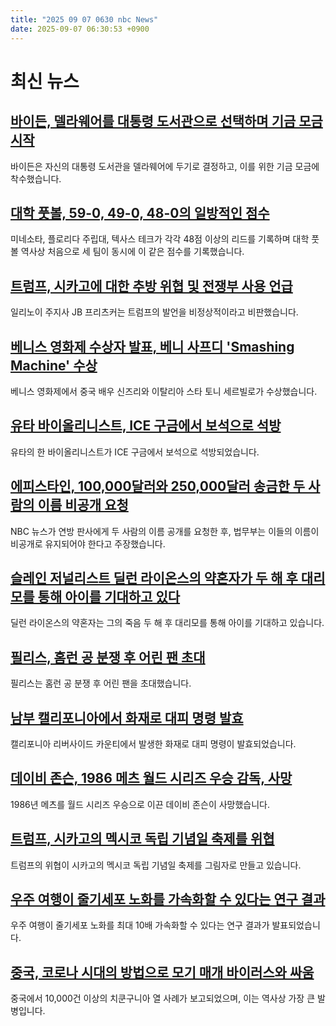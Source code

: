 ```yaml
---
title: "2025 09 07 0630 nbc News"
date: 2025-09-07 06:30:53 +0900
---
```


# 최신 뉴스

## [바이든, 델라웨어를 대통령 도서관으로 선택하며 기금 모금 시작](https://www.nbcnews.com/politics/joe-biden/biden-chooses-delaware-presidential-library-team-turns-raising-money-rcna229554)  
 바이든은 자신의 대통령 도서관을 델라웨어에 두기로 결정하고, 이를 위한 기금 모금에 착수했습니다. 

## [대학 풋볼, 59-0, 49-0, 48-0의 일방적인 점수](https://www.nbcnews.com/sports/college-football/college-football-one-sided-scores-rcna229551)  
 미네소타, 플로리다 주립대, 텍사스 테크가 각각 48점 이상의 리드를 기록하며 대학 풋볼 역사상 처음으로 세 팀이 동시에 이 같은 점수를 기록했습니다. 

## [트럼프, 시카고에 대한 추방 위협 및 전쟁부 사용 언급](https://www.nbcnews.com/politics/donald-trump/donald-trump-threatens-chicago-deportations-department-war-crackdown-rcna229544)  
 일리노이 주지사 JB 프리츠커는 트럼프의 발언을 비정상적이라고 비판했습니다. 

## [베니스 영화제 수상자 발표, 베니 사프디 'Smashing Machine' 수상](https://www.nbcnews.com/pop-culture/movies/venice-film-festival-award-winners-rcna229547)  
 베니스 영화제에서 중국 배우 신즈리와 이탈리아 스타 토니 세르빌로가 수상했습니다. 

## [유타 바이올리니스트, ICE 구금에서 보석으로 석방](https://www.nbcnews.com/news/us-news/utah-violinist-released-ice-detention-bond-rcna229538)  
 유타의 한 바이올리니스트가 ICE 구금에서 보석으로 석방되었습니다. 

## [에피스타인, 100,000달러와 250,000달러 송금한 두 사람의 이름 비공개 요청](https://www.nbcnews.com/politics/justice-department/doj-says-names-two-associates-epstein-wired-100k-250k-stay-secret-rcna229408)  
 NBC 뉴스가 연방 판사에게 두 사람의 이름 공개를 요청한 후, 법무부는 이들의 이름이 비공개로 유지되어야 한다고 주장했습니다. 

## [슬레인 저널리스트 딜런 라이온스의 약혼자가 두 해 후 대리모를 통해 아이를 기대하고 있다](https://www.nbcnews.com/news/us-news/slain-journalist-dylan-lyons-fiancee-expecting-child-surrogate-two-yea-rcna229541)  
 딜런 라이온스의 약혼자는 그의 죽음 두 해 후 대리모를 통해 아이를 기대하고 있습니다. 

## [필리스, 홈런 공 분쟁 후 어린 팬 초대](https://www.nbcnews.com/sports/mlb/phillies-harrison-bader-ball-dispute-rcna229535)  
 필리스는 홈런 공 분쟁 후 어린 팬을 초대했습니다. 

## [남부 캘리포니아에서 화재로 대피 명령 발효](https://www.nbcnews.com/weather/wildfires/evacuation-orders-issued-southern-california-wildfire-rages-rcna229524)  
 캘리포니아 리버사이드 카운티에서 발생한 화재로 대피 명령이 발효되었습니다. 

## [데이비 존슨, 1986 메츠 월드 시리즈 우승 감독, 사망](https://www.nbcnews.com/sports/mlb/davey-johnson-obituary-rcna229528)  
 1986년 메츠를 월드 시리즈 우승으로 이끈 데이비 존슨이 사망했습니다. 

## [트럼프, 시카고의 멕시코 독립 기념일 축제를 위협](https://www.nbcnews.com/news/latino/chicagos-mexican-independence-day-celebrations-shadowed-trumps-threats-rcna229520)  
 트럼프의 위협이 시카고의 멕시코 독립 기념일 축제를 그림자로 만들고 있습니다. 

## [우주 여행이 줄기세포 노화를 가속화할 수 있다는 연구 결과](https://www.nbcnews.com/science/science-news/space-travel-may-accelerate-aging-stem-cells-much-10-fold-study-says-rcna228614)  
 우주 여행이 줄기세포 노화를 최대 10배 가속화할 수 있다는 연구 결과가 발표되었습니다. 

## [중국, 코로나 시대의 방법으로 모기 매개 바이러스와 싸움](https://www.nbcnews.com/world/asia/china-battles-mosquito-borne-virus-covid-era-methods-us-issues-travel-rcna227945)  
 중국에서 10,000건 이상의 치쿤구니아 열 사례가 보고되었으며, 이는 역사상 가장 큰 발병입니다.
